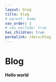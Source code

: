 ```yaml
---
layout: blog
title: blog
# parent: home
nav_order: 3
# nav_exclude: true
has_children: true
permalink: /docs/blog
---
```


# Blog

**Hello world**
